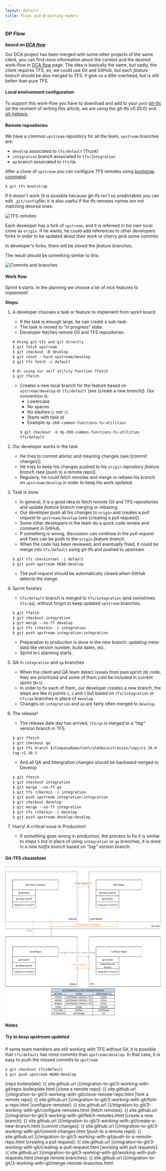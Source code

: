 ```yaml
---
layout: default
title: Flows and Branching models
---
```


### DP Flow

**_based on [DCA flow]_**

Our DCA project has been merged with some other projects of the same client, you can find more information about the context and the desired work-flow in [DCA flow] page. The idea is basically the same, but sadly, the client requires TFS, so, we could use Git and GitHub, but each _feature branch_ should be also merged to TFS. It give us a little overhead, but is still better than pure TFS. 

#### Local environment configuration

To support this work-flow you have to download and add to your `path` [git-tfs](http://git-tfs.com/) (at the moment of writing this article, we are using the git-tfs v0.20.0) and [git-helpers](https://github.com/MakingSense/git-helpers#git-helpers).

#### Remote repositories

We have a common `upstream` repository for all the team, `upstream` branches are:

* `develop` associated to `tfs/default` (Trunk)
* `integration` branch associated to `tfs/Integration`
* `qa` branch associated to `tfs/QA`

After a clone of `upstream` you can configure TFS remotes using [bootstrap command](https://github.com/git-tfs/git-tfs/blob/master/doc/commands/bootstrap.md):

```
$ git tfs bootstrap
```

If it doesn't work (it is possible because git-tfs isn't so predictable) you can edit `.git/config`file, it is also useful if the tfs remotes names are not matching desired ones:

![TFS remotes](config-tfs-remotes.png)

Each developer has a fork of `upstream`, and it is refereed in his own local clone as `origin`. If he wants, he could add references to other developers forks in order to be updated about their work or cherry pick some commits.

In developer's forks, there will be stored the _feature branches_.

The result should be something similar to this:

![Commits and branches](dp-commit-tree.png)

#### Work flow

Sprint `N` starts. In the planning we choose a lot of nice features to implement!

**Steps:**

1. A developer chooses a task or feature to implement from sprint board.

    * If the task is enough large, he can create a sub-task.
    * The task is moved to "in progress" state. 
    * Developer fetches remote Git and TFS repositories.
    ```
    # Using git-tfs and git directly
    $ git fetch upstream
    $ git checkout -B develop 
    $ git reset --hard upstream/develop
    $ git tfs fetch -i default
    ```
    ```
    # Or using our self utility function ffetch
    $ git ffetch
    ```
    * Creates a new local branch for the feature based on `upstream/develop` or `tfs/default` (see [create a new branch]). Our convention is:
        * Lowercase
        * No spaces
        * No slashes (`/` nor `\`)
        * Starts with task id
        * Example `dp-260-common-functions-to-utilities`
        ```
        $ git checkout -b dp-260-common-functions-to-utilities tfs/default
        ```
        
2. Our developer works in the task

    * He tries to commit atomic and meaning changes (see [commit changes]).
    * He tries to keep his changes pushed to his `origin` repository _feature branch_ (see [push to a remote repo]).
    * Regularly, he could fetch remotes and merge or rebase his branch on `upstream/develop` in order to keep his work updated.
	  
3. Task is done

    * In general, it is a good idea to fetch remote Git and TFS repositories and update _feature branch_ merging or rebasing.
    * Our developer push all his changes to `origin` and creates a _pull request_ to `upstream/develop` (see [creating a pull request]).
    * Some other developers in the team do a quick code review and comment in GitHub.
    * If something is wrong, discussion can continue in the _pull request_ and fixes can be push to the `origin` _feature branch_.
    * When the code has been reviewed, and eventually fixed, it could be merge into `tfs/default` using git-tfs and pushed to upstream
    ```
    $ git tfs checkintool -i default
    $ git push upstream HEAD:develop
    ```
    * The _pull request_ should be automatically closed when GitHub detects the merge.

4. Sprint finishes

    * `tfs/default` branch is merged to `tfs/integration` (and sometimes `tfs/qa`), without forgot to keep updated `upstream` branches.
    ```
    $ git ffetch
    $ git checkout integration
    $ git merge --no-ff develop
    $ git tfs rcheckin -i integration
    $ git push upstream integration:integration
    ```
    * Preparation to production is done in the new branch: updating meta-data like version number, build dates, etc.
    * Sprint `N+1` planning starts.

5. QA in `integration` and `qa` branches

    * When the client and QA team detect issues from past sprint (`N`) code, they are prioritized and some of them cold be included in current sprint (`N+1`)
    * In order to fix each of them, our developer creates a new branch, the steps are like in points `1`, `2` and `3` but based on `tfs/integration` or `tfs/qa` branches in place of `develop`.
    * Changes on `integration` and `qa` are fairly often merged to `develop`.

6. The release!

    * The release date day has arrived, `tfs/qa` is merged to a _"tag"_ version branch in TFS.
    ```
    $ git ffetch
    $ git checkout qa
    $ git tfs branch $/CompanyName/CentralAdministration/tags/v1.30.0 tag-v1.30.1
    ```
    * And all QA and Intergration changes should be backward merged to Develop
    ```
    $ git ffetch
    $ git checkout integration
    $ git merge --no-ff qa
    $ git tfs rcheckin -i integration
    $ git push upstream integration:integration
    $ git checkout develop
    $ git merge --no-ff integration
    $ git tfs rcheckin -i develop
    $ git push upstream develop:develop
    ```

7. Hurry! A critical issue in Production!

    * If something goes wrong in production, the process to fix it is similar to steps `5` but in place of using `integration` or `qa` branches, it is done in a new _hotfix branch_ based on _"tag"_ version branch.
	
#### Git-TFS cheatsheet

![Git-TFS cheatsheet](git-tfs-cheatsheet.png)

#### Notes

##### Try to keep upstream updated

If some team members are still working with TFS without Git, it is possible that `tfs/default` has more commits than `upstream/develop`. In that case, it is easy to push the missed commits to `upstream`

```
$ git checkout tfs/default
$ git push upstream HEAD:develop
```
<!-- TODO: Add more notes -->


[DCA flow]: dca-flow.html
[git-flow]: http://nvie.com/posts/a-successful-git-branching-model/
[repo boilerplate]: {{ site.github.url }}/migration-to-git/3-working-with-git/repo-boilerplate.html
[clone a remote repo]: {{ site.github.url }}/migration-to-git/3-working-with-git/clone-remote-repo.html
[fork a remote repo]: {{ site.github.url }}/migration-to-git/3-working-with-git/fork-a-repo.html
[configure remotes]: {{ site.github.url }}/migration-to-git/3-working-with-git/configure-remotes.html
[fetch remotes]: {{ site.github.url }}/migration-to-git/3-working-with-git/fetch-remotes.html
[create a new branch]: {{ site.github.url }}/migration-to-git/3-working-with-git/create-a-new-branch.html
[commit changes]: {{ site.github.url }}/migration-to-git/3-working-with-git/commit-changes.html
[push to a remote repo]: {{ site.github.url }}/migration-to-git/3-working-with-git/push-to-a-remote-repo.html
[creating a pull request]: {{ site.github.url }}/migration-to-git/3-working-with-git/creating-a-pull-request.html
[working with pull requests]: {{ site.github.url }}/migration-to-git/3-working-with-git/working-with-pull-requests.html
[merge remote branches]: {{ site.github.url }}/migration-to-git/3-working-with-git/merge-remote-branches.html

